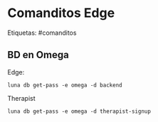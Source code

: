 # Comanditos Edge

Etiquetas: #comanditos

## BD en Omega

Edge:

```
luna db get-pass -e omega -d backend
```

Therapist

```
luna db get-pass -e omega -d therapist-signup
```